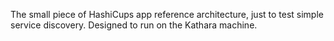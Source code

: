 The small piece of HashiCups app reference architecture, just to test simple service discovery. Designed to run on the Kathara machine.

